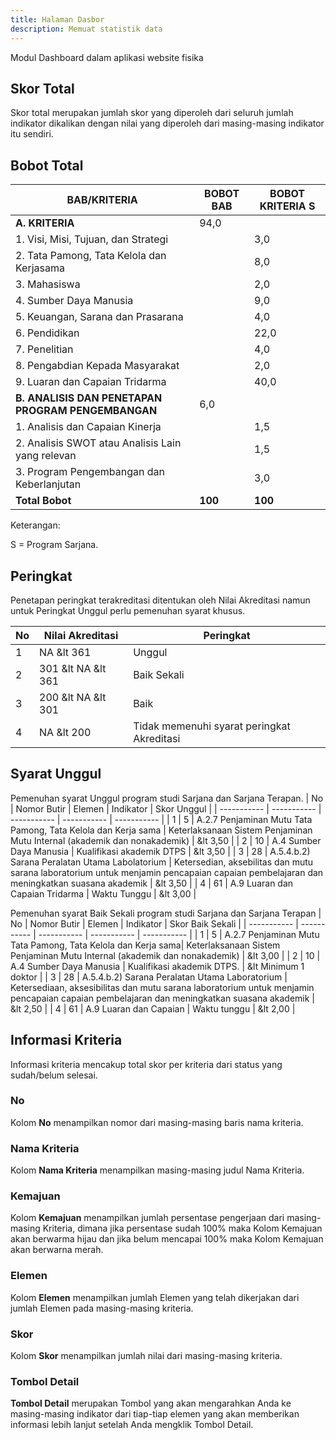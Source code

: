 ```yaml
---
title: Halaman Dasbor
description: Memuat statistik data
---
```


Modul Dashboard dalam aplikasi website fisika

## Skor Total
Skor total merupakan jumlah skor yang diperoleh dari seluruh jumlah indikator dikalikan dengan nilai yang diperoleh dari masing-masing indikator itu sendiri. 

## Bobot Total

| BAB/KRITERIA | BOBOT BAB | BOBOT KRITERIA S | 
| ----------- | ----------- | ----------- |  
| **A. KRITERIA** | 94,0 |
| 1. Visi, Misi, Tujuan, dan Strategi | | 3,0 | 
| 2. Tata Pamong, Tata Kelola dan Kerjasama | | 8,0 | 
| 3. Mahasiswa |  | 2,0 | 
| 4. Sumber Daya Manusia | | 9,0 |
| 5. Keuangan, Sarana dan Prasarana | | 4,0 | 
| 6. Pendidikan | | 22,0 |
| 7. Penelitian  | | 4,0 | 
| 8. Pengabdian Kepada Masyarakat | | 2,0 | 
| 9. Luaran dan Capaian Tridarma | | 40,0 | 
| **B. ANALISIS DAN PENETAPAN PROGRAM PENGEMBANGAN** | 6,0 |
| 1. Analisis dan Capaian Kinerja | | 1,5 |
| 2. Analisis SWOT atau Analisis Lain yang relevan | | 1,5 |
| 3. Program Pengembangan dan Keberlanjutan | | 3,0 | 
| **Total Bobot** | **100** | **100** | 

Keterangan:

S = Program Sarjana.

## Peringkat
Penetapan peringkat terakreditasi ditentukan oleh Nilai Akreditasi namun untuk Peringkat Unggul perlu pemenuhan syarat khusus.

| No | Nilai Akreditasi | Peringkat |
| ----------- | ----------- | ----------- |
| 1 | NA  &amp;lt 361 | Unggul |
| 2 | 301  &amp;lt NA  &amp;lt 361 | Baik Sekali |
| 3 | 200  &amp;lt NA  &amp;lt 301| Baik |
| 4 | NA  &amp;lt 200| Tidak memenuhi syarat peringkat Akreditasi |

## Syarat Unggul
Pemenuhan syarat Unggul program studi Sarjana dan Sarjana Terapan.
| No | Nomor Butir | Elemen | Indikator | Skor Unggul |
| ----------- | ----------- | ----------- | ----------- | ----------- |
| 1 | 5 | A.2.7 Penjaminan Mutu Tata Pamong, Tata Kelola dan Kerja sama | Keterlaksanaan Sistem Penjaminan Mutu Internal (akademik dan nonakademik) | &amp;lt 3,50 |
| 2 | 10 | A.4 Sumber Daya Manusia | Kualifikasi akademik DTPS | &amp;lt 3,50 |
| 3 | 28 | A.5.4.b.2)  Sarana Peralatan Utama Labolatorium | Ketersedian, aksebilitas dan mutu sarana laboratorium untuk menjamin pencapaian capaian pembelajaran dan meningkatkan suasana akademik | &amp;lt 3,50 | 
| 4 |  61 |  A.9 Luaran dan Capaian Tridarma | Waktu Tunggu | &amp;lt 3,00 |

Pemenuhan syarat Baik Sekali program studi Sarjana dan Sarjana Terapan
| No | Nomor Butir | Elemen | Indikator | Skor Baik Sekali |
| ----------- | ----------- | ----------- | ----------- | ----------- |
| 1 | 5 | A.2.7 Penjaminan Mutu Tata Pamong, Tata Kelola dan Kerja sama| Keterlaksanaan Sistem Penjaminan Mutu Internal (akademik dan nonakademik) | &amp;lt 3,00 |
| 2 | 10 | A.4 Sumber Daya Manusia | Kualifikasi akademik DTPS. | &amp;lt Minimum 1 doktor |
| 3 | 28 | A.5.4.b.2) Sarana Peralatan Utama Laboratorium | Ketersediaan, aksesibilitas dan mutu sarana laboratorium untuk menjamin pencapaian capaian pembelajaran dan meningkatkan suasana akademik |  &amp;lt 2,50 |
| 4 | 61 | A.9 Luaran dan Capaian | Waktu tunggu | &amp;lt 2,00  |

## Informasi Kriteria
Informasi kriteria mencakup total skor per kriteria dari status yang sudah/belum selesai. 

### No
Kolom **No** menampilkan nomor dari masing-masing baris nama kriteria.

### Nama Kriteria
Kolom **Nama Kriteria** menampilkan masing-masing judul Nama Kriteria.

### Kemajuan
Kolom **Kemajuan** menampilkan jumlah persentase pengerjaan dari masing-masing Kriteria, dimana jika persentase sudah 100% maka Kolom Kemajuan akan berwarma hijau dan jika belum mencapai 100% maka Kolom Kemajuan akan berwarna merah.

### Elemen
Kolom **Elemen** menampilkan jumlah Elemen yang telah dikerjakan dari jumlah Elemen pada masing-masing kriteria.

### Skor
Kolom **Skor** menampilkan jumlah nilai dari masing-masing kriteria.

### Tombol Detail
**Tombol Detail** merupakan Tombol yang akan mengarahkan Anda ke masing-masing indikator dari tiap-tiap elemen yang akan memberikan informasi lebih lanjut setelah Anda mengklik Tombol Detail.
